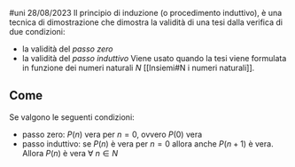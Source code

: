 #uni 28/08/2023
Il principio di induzione (o procedimento induttivo), è una tecnica di dimostrazione che dimostra la validità di una tesi dalla verifica di due condizioni:
- la validità del _passo zero_
- la validità del _passo induttivo_
Viene usato quando la tesi viene formulata in funzione dei numeri naturali $N$ [[Insiemi#N i numeri naturali]]. 
## Come
Se valgono le seguenti condizioni:
- passo zero: $P(n)$ vera per $n=0$, ovvero $P(0)$ vera
- passo induttivo: se $P(n)$ è vera per $n=0$ allora anche $P(n+1)$ è vera.
Allora $P(n)$ è vera $\forall \ n \in N$ 